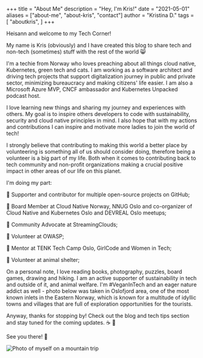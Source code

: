 +++
title = "About Me"
description = "Hey, I'm Kris!"
date = "2021-05-01"
aliases = ["about-me", "about-kris", "contact"]
author = "Kristina D."
tags = [
    "aboutkris",
]
+++


Heisann and welcome to my Tech Corner!

My name is Kris (obviously) and I have created this blog to share tech and non-tech (sometimes) stuff with the rest of the world 😸

I'm a techie from Norway who loves preaching about all things cloud native, Kubernetes, green tech and cats. I am working as a software architect and driving tech projects that support digitalization journey in public and private sector, minimizing bureaucracy and making citizens' life easier. I am also a Microsoft Azure MVP, CNCF ambassador and Kubernetes Unpacked podcast host.

I love learning new things and sharing my journey and experiences with others. My goal is to inspire others developers to code with sustainability, security and cloud native principles in mind. I also hope that with my actions and contributions I can inspire and motivate more ladies to join the world of tech!

I strongly believe that contributing to making this world a better place by volunteering is something all of us should consider doing, therefore being a volunteer is a big part of my life. Both when it comes to contributing back to tech community and non-profit organizations making a crucial positive impact in other areas of our life on this planet. 

I'm doing my part:

🌱 Supporter and contributor for multiple open-source projects on GitHub;

🌱 Board Member at Cloud Native Norway, NNUG Oslo and co-organizer of Cloud Native and Kubernetes Oslo and DEVREAL Oslo meetups;

🌱 Community Advocate at StreamingClouds;

🌱 Volunteer at OWASP;

🌱 Mentor at TENK Tech Camp Oslo, GirlCode and Women in Tech;

🌱 Volunteer at animal shelter;

On a personal note, I love reading books, photography, puzzles, board games, drawing and hiking. I am an active supporter of sustainability in tech and outside of it, and animal welfare. I'm #VeganInTech and an eager nature addict as well - photo below was taken in Oslofjord area, one of the most known inlets in the Eastern Norway, which is known for a multitude of idyllic towns and villages that are full of exploration opportunities for the tourists.

Anyway, thanks for stopping by! Check out the blog and tech tips section and stay tuned for the coming updates. ☕ 🦾

See you there! 🤗
 
![Photo of myself on a mountain trip](../images/about.webp)
